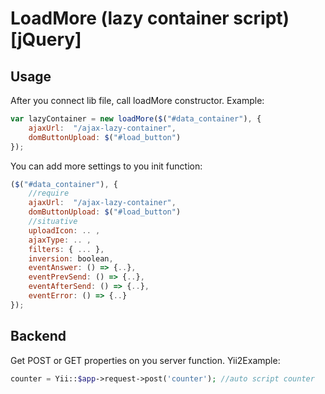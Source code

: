 # LoadMore (lazy container script) [jQuery]

## Usage

After you connect lib file, call loadMore constructor.
Example:

```javascript
var lazyContainer = new loadMore($("#data_container"), {
    ajaxUrl:  "/ajax-lazy-container",
    domButtonUpload: $("#load_button")
});
```

You can add more settings to you init function:

```javascript
($("#data_container"), {
    //require
    ajaxUrl:  "/ajax-lazy-container",
    domButtonUpload: $("#load_button")
    //situative
    uploadIcon: .. ,
    ajaxType: .. ,
    filters: { ... },
    inversion: boolean,
    eventAnswer: () => {..},
    eventPrevSend: () => {..},
    eventAfterSend: () => {..},
    eventError: () => {..}
});
```
## Backend

Get POST or GET properties on you server function. Yii2Example:

```php
counter = Yii::$app->request->post('counter'); //auto script counter
```